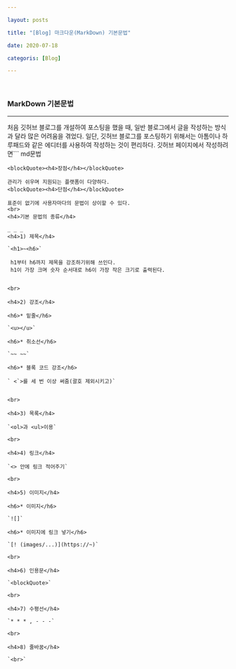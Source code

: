 ```yaml
---

layout: posts

title: "[Blog] 마크다운(MarkDown) 기본문법"

date: 2020-07-18

categoris: [Blog]

---
```


<br>
<h3>MarkDown 기본문법</h3>

_ _ _

 처음 깃허브 블로그를 개설하여 포스팅을 했을 때, 일반 블로그에서 글을 작성하는 방식과 달라 많은 어려움을 겪었다. 
 일단, 깃허브 블로그를 포스팅하기 위해서는 아톰이나 하루패드와 같은 에디터를 사용하여 작성하는 것이 편리하다. 깃허브 페이지에서 작성하려면```
 md문법
```을 정확히 이해하여 사용해야하기 때문이다.
<blockQuote><h4>장점</h4></blockQuote>

관리가 쉬우며 지원되는 플랫폼이 다양하다.
<blockQuote><h4>단점</h4></blockQuote>

표준이 없기에 사용자마다의 문법이 상이할 수 있다.
<br>
<h4>기본 문법의 종류</h4>

_ _ _
<h4>1) 제목</h4>

`<h1>~<h6>`

 h1부터 h6까지 제목을 강조하기위해 쓰인다.
 h1이 가장 크며 숫자 순서대로 h6이 가장 작은 크기로 출력된다.


<br>

<h4>2) 강조</h4>

<h6>* 밑줄</h6>

`<u></u>`

<h6>* 취소선</h6>

`~~ ~~`

<h6>* 블록 코드 강조</h6>

` <`>를 세 번 이상 써줌(괄호 제외시키고)`


<br>

<h4>3) 목록</h4>

`<ol>과 <ul>이용`

<br>

<h4>4) 링크</h4>

`<> 안에 링크 적어주기`

<br>

<h4>5) 이미지</h4>

<h6>* 이미지</h6>

`![]`

<h6>* 이미지에 링크 넣기</h6>

`[! (images/...)](https://~)`

<br>

<h4>6) 인용문</h4>

`<blockQuote>`

<br>

<h4>7) 수평선</h4>

`* * * , - - -`

<br>

<h4>8) 줄바꿈</h4>

`<br>`
